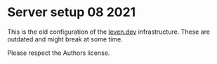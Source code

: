 # Server setup 08 2021

This is the old configuration of the [leven.dev](https://leven.dev) infrastructure. These are outdated and might break at some time.

Please respect the Authors license.
